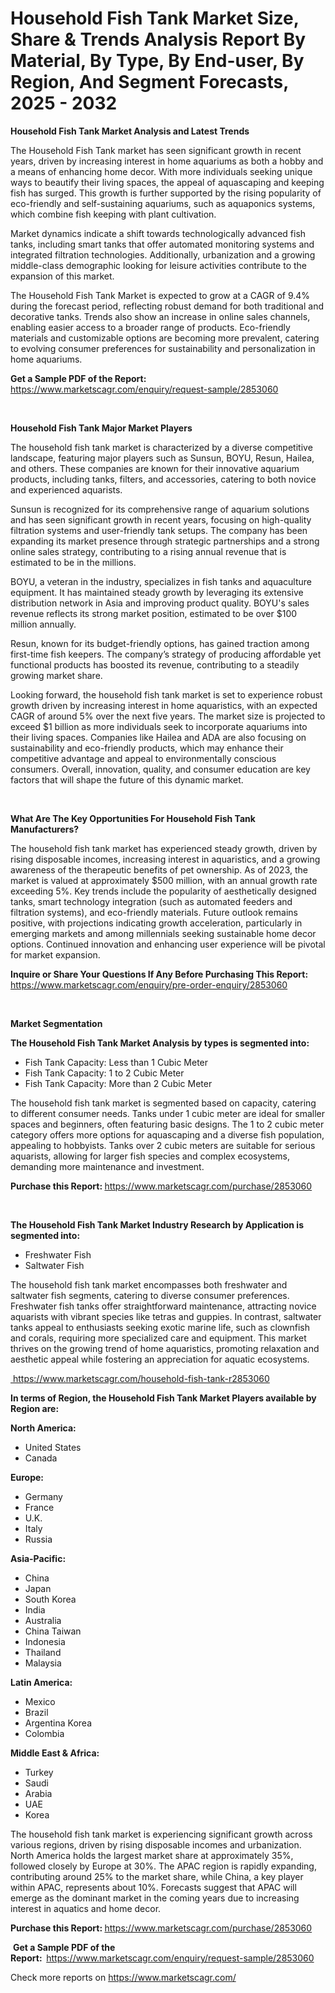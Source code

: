 <p><h1>Household Fish Tank Market Size, Share & Trends Analysis Report By Material, By Type, By End-user, By Region, And Segment Forecasts, 2025 - 2032</h1></p><p><strong>Household Fish Tank Market Analysis and Latest Trends</strong></p>
<p><p>The Household Fish Tank market has seen significant growth in recent years, driven by increasing interest in home aquariums as both a hobby and a means of enhancing home decor. With more individuals seeking unique ways to beautify their living spaces, the appeal of aquascaping and keeping fish has surged. This growth is further supported by the rising popularity of eco-friendly and self-sustaining aquariums, such as aquaponics systems, which combine fish keeping with plant cultivation.</p><p>Market dynamics indicate a shift towards technologically advanced fish tanks, including smart tanks that offer automated monitoring systems and integrated filtration technologies. Additionally, urbanization and a growing middle-class demographic looking for leisure activities contribute to the expansion of this market.</p><p>The Household Fish Tank Market is expected to grow at a CAGR of 9.4% during the forecast period, reflecting robust demand for both traditional and decorative tanks. Trends also show an increase in online sales channels, enabling easier access to a broader range of products. Eco-friendly materials and customizable options are becoming more prevalent, catering to evolving consumer preferences for sustainability and personalization in home aquariums.</p></p>
<p><strong>Get a Sample PDF of the Report:&nbsp;</strong> <a href="https://www.marketscagr.com/enquiry/request-sample/2853060?utm_campaign=3321&utm_medium=2&utm_source=Github&utm_content=ia&utm_term=11032025&utm_id=household-fish-tank">https://www.marketscagr.com/enquiry/request-sample/2853060</a></p>
<p>&nbsp;</p>
<p><strong>Household Fish Tank Major Market Players</strong></p>
<p><p>The household fish tank market is characterized by a diverse competitive landscape, featuring major players such as Sunsun, BOYU, Resun, Hailea, and others. These companies are known for their innovative aquarium products, including tanks, filters, and accessories, catering to both novice and experienced aquarists.</p><p>Sunsun is recognized for its comprehensive range of aquarium solutions and has seen significant growth in recent years, focusing on high-quality filtration systems and user-friendly tank setups. The company has been expanding its market presence through strategic partnerships and a strong online sales strategy, contributing to a rising annual revenue that is estimated to be in the millions.</p><p>BOYU, a veteran in the industry, specializes in fish tanks and aquaculture equipment. It has maintained steady growth by leveraging its extensive distribution network in Asia and improving product quality. BOYU's sales revenue reflects its strong market position, estimated to be over $100 million annually.</p><p>Resun, known for its budget-friendly options, has gained traction among first-time fish keepers. The company’s strategy of producing affordable yet functional products has boosted its revenue, contributing to a steadily growing market share.</p><p>Looking forward, the household fish tank market is set to experience robust growth driven by increasing interest in home aquaristics, with an expected CAGR of around 5% over the next five years. The market size is projected to exceed $1 billion as more individuals seek to incorporate aquariums into their living spaces. Companies like Hailea and ADA are also focusing on sustainability and eco-friendly products, which may enhance their competitive advantage and appeal to environmentally conscious consumers. Overall, innovation, quality, and consumer education are key factors that will shape the future of this dynamic market.</p></p>
<p>&nbsp;</p>
<p><strong>What Are The Key Opportunities For Household Fish Tank Manufacturers?</strong></p>
<p><p>The household fish tank market has experienced steady growth, driven by rising disposable incomes, increasing interest in aquaristics, and a growing awareness of the therapeutic benefits of pet ownership. As of 2023, the market is valued at approximately $500 million, with an annual growth rate exceeding 5%. Key trends include the popularity of aesthetically designed tanks, smart technology integration (such as automated feeders and filtration systems), and eco-friendly materials. Future outlook remains positive, with projections indicating growth acceleration, particularly in emerging markets and among millennials seeking sustainable home decor options. Continued innovation and enhancing user experience will be pivotal for market expansion.</p></p>
<p><strong>Inquire or Share Your Questions If Any Before Purchasing This Report:</strong> <a href="https://www.marketscagr.com/enquiry/pre-order-enquiry/2853060?utm_campaign=3321&utm_medium=2&utm_source=Github&utm_content=ia&utm_term=11032025&utm_id=household-fish-tank">https://www.marketscagr.com/enquiry/pre-order-enquiry/2853060</a></p>
<p>&nbsp;</p>
<p><strong>Market Segmentation</strong></p>
<p><strong>The Household Fish Tank Market Analysis by types is segmented into:</strong></p>
<p><ul><li>Fish Tank Capacity: Less than 1 Cubic Meter</li><li>Fish Tank Capacity: 1 to 2 Cubic Meter</li><li>Fish Tank Capacity: More than 2 Cubic Meter</li></ul></p>
<p><p>The household fish tank market is segmented based on capacity, catering to different consumer needs. Tanks under 1 cubic meter are ideal for smaller spaces and beginners, often featuring basic designs. The 1 to 2 cubic meter category offers more options for aquascaping and a diverse fish population, appealing to hobbyists. Tanks over 2 cubic meters are suitable for serious aquarists, allowing for larger fish species and complex ecosystems, demanding more maintenance and investment.</p></p>
<p><strong>Purchase this Report:&nbsp;</strong><a href="https://www.marketscagr.com/purchase/2853060?utm_campaign=3321&utm_medium=2&utm_source=Github&utm_content=ia&utm_term=11032025&utm_id=household-fish-tank">https://www.marketscagr.com/purchase/2853060</a></p>
<p>&nbsp;</p>
<p><strong>The Household Fish Tank Market Industry Research by Application is segmented into:</strong></p>
<p><ul><li>Freshwater Fish</li><li>Saltwater Fish</li></ul></p>
<p><p>The household fish tank market encompasses both freshwater and saltwater fish segments, catering to diverse consumer preferences. Freshwater fish tanks offer straightforward maintenance, attracting novice aquarists with vibrant species like tetras and guppies. In contrast, saltwater tanks appeal to enthusiasts seeking exotic marine life, such as clownfish and corals, requiring more specialized care and equipment. This market thrives on the growing trend of home aquaristics, promoting relaxation and aesthetic appeal while fostering an appreciation for aquatic ecosystems.</p></p>
<p><a href="https://www.marketscagr.com/household-fish-tank-r2853060?utm_campaign=3321&utm_medium=2&utm_source=Github&utm_content=ia&utm_term=11032025&utm_id=household-fish-tank">&nbsp;https://www.marketscagr.com/household-fish-tank-r2853060</a></p>
<p><strong>In terms of Region, the Household Fish Tank Market Players available by Region are:</strong></p>
<p>
    <p> <strong> North America: </strong>
        <ul>
            <li>United States</li>
            <li>Canada</li>
        </ul>
        </p> 
    <p> <strong> Europe: </strong>
        <ul>
            <li>Germany</li>
            <li>France</li>
            <li>U.K.</li>
            <li>Italy</li>
            <li>Russia</li>
        </ul>
        </p> 
    <p> <strong> Asia-Pacific: </strong>
        <ul>
            <li>China</li>
            <li>Japan</li>
            <li>South Korea</li>
            <li>India</li>
            <li>Australia</li>
            <li>China Taiwan</li>
            <li>Indonesia</li>
            <li>Thailand</li>
            <li>Malaysia</li>
        </ul>
        </p> 
    <p> <strong> Latin America: </strong>
        <ul>
            <li>Mexico</li>
            <li>Brazil</li>
            <li>Argentina Korea</li>
            <li>Colombia</li>
        </ul>
        </p> 
    <p> <strong> Middle East & Africa: </strong>
        <ul>
            <li>Turkey</li>
            <li>Saudi</li>
            <li>Arabia</li>
            <li>UAE</li>
            <li>Korea</li>
        </ul>
    </p>
    </p>
<p><p>The household fish tank market is experiencing significant growth across various regions, driven by rising disposable incomes and urbanization. North America holds the largest market share at approximately 35%, followed closely by Europe at 30%. The APAC region is rapidly expanding, contributing around 25% to the market share, while China, a key player within APAC, represents about 10%. Forecasts suggest that APAC will emerge as the dominant market in the coming years due to increasing interest in aquatics and home decor.</p></p>
<p><strong>Purchase this Report: </strong><a href="https://www.marketscagr.com/purchase/2853060?utm_campaign=3321&utm_medium=2&utm_source=Github&utm_content=ia&utm_term=11032025&utm_id=household-fish-tank">https://www.marketscagr.com/purchase/2853060</a></p>
<p>&nbsp;<strong>Get a Sample PDF of the Report:&nbsp;&nbsp;</strong><a href="https://www.marketscagr.com/enquiry/request-sample/2853060?utm_campaign=3321&utm_medium=2&utm_source=Github&utm_content=ia&utm_term=11032025&utm_id=household-fish-tank">https://www.marketscagr.com/enquiry/request-sample/2853060</a></p>
<p><strong></strong></p>
<p>Check more reports on <a href="https://www.marketscagr.com/?utm_campaign=3321&utm_medium=2&utm_source=Github&utm_content=ia&utm_term=11032025&utm_id=household-fish-tank">https://www.marketscagr.com/</a></p>